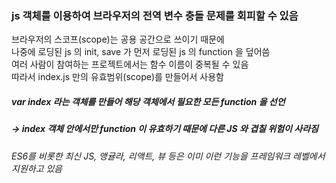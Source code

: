 ### js 객체를 이용하여 브라우저의 전역 변수 충돌 문제를 회피할 수 있음
브라우저의 스코프(scope)는 공용 공간으로 쓰이기 때문에   
나중에 로딩된 js 의 init, save 가 먼저 로딩된 js 의 function 을 덮어씀   
여러 사람이 참여하는 프로젝트에서는 함수 이름이 중복될 수 있음   
따라서 index.js 만의 유효범위(scope)를 만들어서 사용함   
##### var index 라는 객체를 만들어 해당 객체에서 필요한 모든 function 을 선언
##### -> index 객체 안에서만 function 이 유효하기 때문에 다른 JS 와 겹칠 위험이 사라짐
*ES6를 비롯한 최신 JS, 앵귤라, 리액트, 뷰 등은 이미 이런 기능을 프레임워크 레벨에서 지원하고 있음*